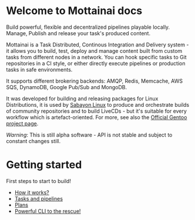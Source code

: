 # Welcome to Mottainai docs

Build powerful, flexible and decentralized pipelines playable locally.
Manage, Publish and release your task's produced content.

Mottainai is a Task Distributed, Continous Integration and Delivery system - it allows you to build, test, deploy and manage
content built from custom tasks from different nodes in a network. You can hook specific tasks to Git repositories in a CI style, or
either directly execute pipelines or production tasks in safe environments.

It supports different brokering backends: AMQP, Redis, Memcache, AWS SQS, DynamoDB, Google Pub/Sub and MongoDB.

It was developed for building and releasing packages for Linux Distributions,
it is used by [Sabayon Linux](https://www.sabayon.org) to produce and orchestrate builds of community repositories and to build LiveCDs -
but it's suitable for every workflow which is artefact-oriented.
For more, see also the [Official Gentoo project page](https://wiki.gentoo.org/wiki/Project:Build_Service).

*Warning*: This is still alpha software - API is not stable and subject to constant changes still.

# Getting started

First steps to start to build!

- [How it works?](general.md)
- [Tasks and pipelines](usage/tasksandpipelines.md)
- [Plans](usage/plans.md)
- [Powerful CLI to the rescue!](usage/cli.md)
